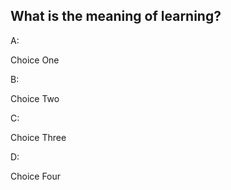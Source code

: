 <!DOCTYPE html>
<html lang="en">
<head>
    <meta charset="UTF-8">
    <meta name="viewport" content="width=device-width, initial-scale=1.0">
    <title>Quick Quiz</title>
    <link rel="stylesheet" href="game.css">
</head>
<body>
    <div class="container">
        <div id="game" class="justify-center flex-column">
            <h2 id="question">What is the meaning of learning?</h2>
            <div class="choice-container">
            <p class="choice-prefix">A: </p>
            <p class="choice-text" data-number="1">Choice One</p>
            </div>
            <div class="choice-container">
            <p class="choice-prefix">B: </p>
            <p class="choice-text" data-number="2">Choice Two</p>
            </div>
            <div class="choice-container">
            <p class="choice-prefix">C: </p>
            <p class="choice-text" data-number="3">Choice Three</p>
            </div>
            <div class="choice-container">
            <p class="choice-prefix">D: </p>
            <p class="choice-text" data-number="4">Choice Four</p>
            </div>
        </div>
    </div>
    <script src="game.js"></script>
</body>
</html>